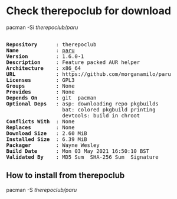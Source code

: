 # Check therepoclub for download

pacman -Si *therepoclub/paru*

<div class="highlight"><pre class="highlight"><text>
<b>Repository</b>      : therepoclub
<b>Name</b>            : <a href="../../x86_64/paru-1.6.0-1-x86_64.pkg.tar.zst">paru</a>
<b>Version</b>         : 1.6.0-1
<b>Description</b>     : Feature packed AUR helper
<b>Architecture</b>    : x86_64
<b>URL</b>             : https://github.com/morganamilo/paru
<b>Licenses</b>        : GPL3
<b>Groups</b>          : None
<b>Provides</b>        : None
<b>Depends On</b>      : git  pacman
<b>Optional Deps</b>   : asp: downloading repo pkgbuilds
                  bat: colored pkgbuild printing
                  devtools: build in chroot
<b>Conflicts With</b>  : None
<b>Replaces</b>        : None
<b>Download Size</b>   : 2.60 MiB
<b>Installed Size</b>  : 6.39 MiB
<b>Packager</b>        : Wayne Wesley <wayne6324@gmail.com>
<b>Build Date</b>      : Mon 03 May 2021 16:50:10 BST
<b>Validated By</b>    : MD5 Sum  SHA-256 Sum  Signature
</text></pre></div>

## How to install from therepoclub

pacman -S *therepoclub/paru*
